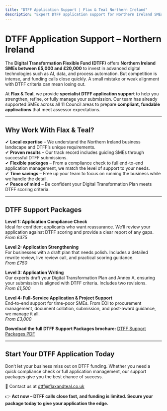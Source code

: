 ```yaml
---
title: "DTFF Application Support | Flax & Teal Northern Ireland"
description: "Expert DTFF application support for Northern Ireland SMEs. Flax & Teal helps you secure £5k–£20k funding through compliance checks, application writing, and full-service DTFF submission support."
---
```


# DTFF Application Support – Northern Ireland

The **Digital Transformation Flexible Fund (DTFF)** offers **Northern Ireland SMEs between £5,000 and £20,000** to invest in advanced digital technologies such as AI, data, and process automation. But competition is intense, and funding calls close quickly. A small mistake or weak alignment with DTFF criteria can mean losing out.

At **Flax & Teal**, we provide **specialist DTFF application support** to help you strengthen, refine, or fully manage your submission. Our team has already supported SMEs across all 11 Council areas to prepare **compliant, fundable applications** that meet assessor expectations.

---

## Why Work With Flax & Teal?

✔ **Local expertise** – We understand the Northern Ireland business landscape and DTFF’s unique requirements.  
✔ **Proven results** – Our track record includes guiding SMEs through successful DTFF submissions.  
✔ **Flexible packages** – From a compliance check to full end-to-end application management, we match the level of support to your needs.  
✔ **Time savings** – Free up your team to focus on running the business while we handle the detail.  
✔ **Peace of mind** – Be confident your Digital Transformation Plan meets DTFF scoring criteria.  

---

## DTFF Support Packages

**Level 1: Application Compliance Check**  
Ideal for confident applicants who want reassurance. We’ll review your application against DTFF scoring and provide a clear report of any gaps.  
*From £375*  

**Level 2: Application Strengthening**  
For businesses with a draft plan that needs polish. Includes a detailed rewrite review, live review call, and practical scoring guidance.  
*From £750*  

**Level 3: Application Writing**  
Our experts draft your Digital Transformation Plan and Annex A, ensuring your submission is aligned with DTFF criteria. Includes two revisions.  
*From £1,500*  

**Level 4: Full-Service Application & Project Support**  
End-to-end support for time-poor SMEs. From EOI to procurement management, document collation, submission, and post-award guidance, we manage it all.  
*From £3,000*  

**Download the full DTFF Support Packages brochure:** [DTFF Support Packages PDF](https://flaxandteal.co.uk/dtff_support_packages.pdf)

---

## Start Your DTFF Application Today

Don’t let your business miss out on DTFF funding. Whether you need a quick compliance check or full application management, our support packages give you the best chance of success.

📧 Contact us at [dtff@flaxandteal.co.uk](mailto:dtff@flaxandteal.co.uk)

👉 **Act now – DTFF calls close fast, and funding is limited. Secure your package today to give your application the edge.**
